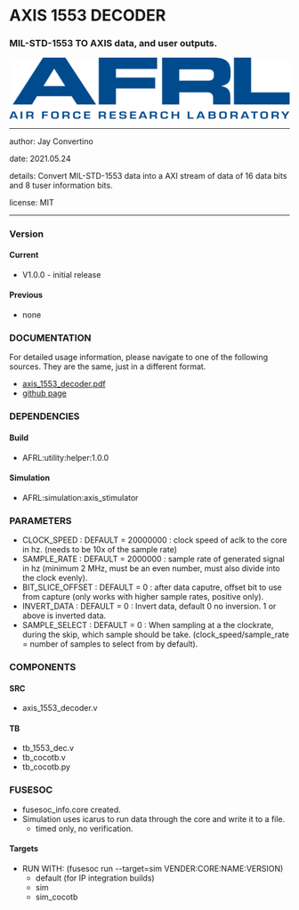 # AXIS 1553 DECODER
### MIL-STD-1553 TO AXIS data, and user outputs.

![image](docs/manual/img/AFRL.png)

---

   author: Jay Convertino   
   
   date: 2021.05.24  
   
   details: Convert MIL-STD-1553 data into a AXI stream of data of 16 data bits and 8 tuser information bits.  
   
   license: MIT   
   
---

### Version
#### Current
  - V1.0.0 - initial release

#### Previous
  - none

### DOCUMENTATION
  For detailed usage information, please navigate to one of the following sources. They are the same, just in a different format.

  - [axis_1553_decoder.pdf](docs/manual/axis_1553_decoder.pdf)
  - [github page](https://johnathan-convertino-afrl.github.io/axis_1553_decoder/)

### DEPENDENCIES
#### Build

  - AFRL:utility:helper:1.0.0
  
#### Simulation

  - AFRL:simulation:axis_stimulator
  
### PARAMETERS

* CLOCK_SPEED : DEFAULT = 20000000 : clock speed of aclk to the core in hz. (needs to be 10x of the sample rate)
* SAMPLE_RATE : DEFAULT = 2000000 : sample rate of generated signal in hz (minimum 2 MHz, must be an even number, must also divide into the clock evenly).
* BIT_SLICE_OFFSET : DEFAULT = 0 : after data caputre, offset bit to use from capture (only works with higher sample rates, positive only).
* INVERT_DATA : DEFAULT = 0 : Invert data, default 0 no inversion. 1 or above is inverted data.
* SAMPLE_SELECT : DEFAULT = 0 : When sampling at a the clockrate, during the skip, which sample should be take. (clock_speed/sample_rate = number of samples to select from by default).

### COMPONENTS
#### SRC

* axis_1553_decoder.v
  
#### TB

* tb_1553_dec.v
* tb_cocotb.v
* tb_cocotb.py
  
### FUSESOC

* fusesoc_info.core created.
* Simulation uses icarus to run data through the core and write it to a file.
  * timed only, no verification.

#### Targets

* RUN WITH: (fusesoc run --target=sim VENDER:CORE:NAME:VERSION)
  - default (for IP integration builds)
  - sim
  - sim_cocotb
